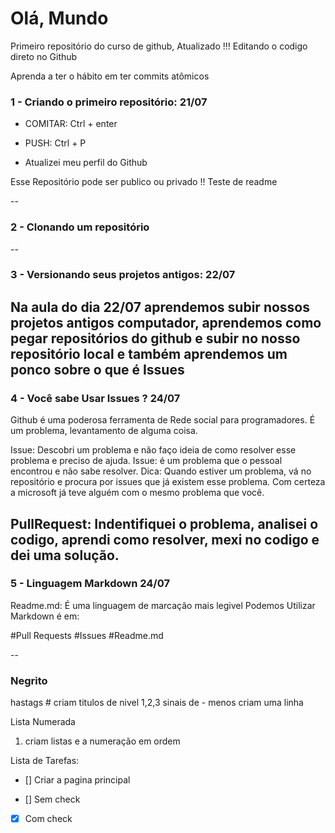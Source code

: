 # Olá, Mundo
Primeiro repositório do curso de github, Atualizado !!!
Editando o codigo direto no Github

Aprenda a ter o hábito em ter commits atômicos

### 1 - Criando o primeiro repositório: 21/07
- COMITAR: Ctrl + enter
- PUSH: Ctrl + P

- Atualizei meu perfil do Github

Esse Repositório pode ser publico ou privado !!
Teste de readme

--

### 2 - Clonando um repositório

-- 

### 3 - Versionando seus projetos antigos: 22/07

Na aula do dia 22/07 aprendemos subir nossos projetos antigos computador, aprendemos como pegar repositórios do github e subir no  nosso repositório local e também aprendemos um ponco sobre o que é Issues
--

### 4 - Você sabe Usar Issues ? 24/07
Github é uma poderosa ferramenta de Rede social para programadores.
É um problema, levantamento de alguma coisa.

Issue: Descobri um problema e não faço ideia de como resolver esse problema e preciso de ajuda.
Issue: é um problema que o pessoal encontrou e não sabe resolver.
Dica: Quando estiver um problema, vá no repositório e procura por issues que já existem esse problema. Com certeza a microsoft já teve alguém com o mesmo problema que você.

PullRequest: Indentifiquei o problema, analisei o codigo, aprendi como resolver, mexi no codigo e dei uma solução.
--

### 5 - Linguagem Markdown 24/07

Readme.md: É uma linguagem de marcação mais legivel
Podemos Utilizar Markdown é em:

#Pull Requests
#Issues
#Readme.md

--

### Negrito

hastags # criam titulos de nivel 1,2,3 
sinais de - menos criam uma linha

Lista Numerada
1. criam listas e a numeração em ordem

Lista de Tarefas:

- [] Criar a pagina principal

- [] Sem check

- [x] Com check







